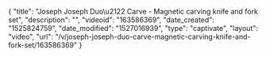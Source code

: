 {
    "title": "Joseph Joseph Duo\u2122 Carve - Magnetic carving knife and fork set",
    "description": "",
    "videoid": "163586369",
    "date_created": "1525824759",
    "date_modified": "1527016939",
    "type": "captivate",
    "layout": "video",
    "url": "\/v\/joseph-joseph-duo-carve-magnetic-carving-knife-and-fork-set\/163586369"
}